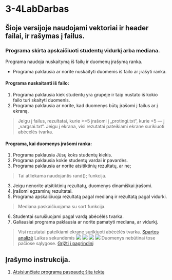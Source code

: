 # 3-4LabDarbas
## Šioje versijoje naudojami vektoriai ir header failai, ir rašymas į failus.
### Programa skirta apskaičiuoti studentų vidurkį arba mediana.
Programa naudoja nuskaitymą iš failų ir duomenų įrašymą ranka.
* Programa paklausia ar norite nuskaityti duomenis iš failo ar įrašyti ranka.
#### Programa nuskaitanti iš failo:
1. Programa paklausia kiek studentų yra grupėje ir taip nustato iš kokio failo turi skaityti duomenis.
2. Programa paklausia ar norite, kad duomenys būtų įrašomi į failus ar į ekraną.
>Jeigu į failus, rezultatai, kurie >=5 įrašomi į „protingi.txt“, kurie <5 — į „vargsai.txt“.
>Jeigu į ekrana, visi rezutatai pateikiami ekrane surikiuoti abėcėlės tvarka.
#### Programa, kai duomenys įrašomi ranka:
1. Programa paklausia Jūsų koks studentų kiekis.
2. Programa paklausia kokie studentų vardai ir pavardės.
3. Programa paklausia ar norite atsitiktinių rezultatų, ar ne;
> Tai atliekama naudojantis rand(); funkcija.
3. Jeigu nenorite atsitiktinių rezultatų, duomenys dinamiškai įrašomi.
4. Įrašomi egzaminų rezultatai.
5. Programa apskaičiuoja rezultatą pagal medianą ir rezultatą pagal vidurki.
> Mediana paskaičiuojama su sort <algorithm> funkcija.
6. Studentai surušiuojami pagal vardą abėcėlės tvarka.
7. Galiausiai programa paklausia ar norite pamatyti mediana, ar vidurkį.
> Visi rezutatai pateikiami ekrane surikiuoti abėcėlės tvarka.
>[Spartos analizė](https://github.com/DainiusKun/3-4LabDarbas/blob/1.0V/3-4LabVector/Spartos%20analize.xlsx)
 >Laikas sekundėmis
 ![](https://i.imgur.com/aJknwv3.png)
 ![](https://i.imgur.com/X97Julk.png)
 ![](https://i.imgur.com/dcfJ6Cj.png)
 ![](https://i.imgur.com/N4psY2k.png)
 >Duomenys nebūtinai tose pačiose sąlygose.
>[Grįžti į pagrindinį](https://github.com/DainiusKun/3-4LabDarbas/tree/master)
 ## Įrašymo instrukcija.
 1. [Atsisiunčiate programą paspaudę šitą tektą](https://github.com/DainiusKun/3-4LabDarbas/archive/1.0V.zip)
